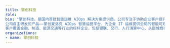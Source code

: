 ```yaml
---
title: 擎创科技
role: 
bio: "擎创科技，是国内首批智能运维 AIOps 解决方案提供商。公司专注于协助企业客户提升对运维数据的洞见能力，优化运维效率，充分体现科技运维对业务运营的影响力。 
公司自主研发的产品——擎创夏洛克 AIOps 智慧运营平台，为企业 IT 运维提供全局的智能可观测能力，整合告警、监控指标、日志等多维数据，在数据中台和 AI 算法服务的支撑下实现精准告警、故障关联、指标异常检测、日志聚类、根因定位等场景，助力企业数字化转型。并能通过运维数据治理和数据建模，实现个性化、场景化的可观测能力。
客户覆盖金融、制造、能源交通等行业的标杆企业，包括银联、交行、人行清算中心、头部城商行、省级农信社/农商行、头部证券、宝马、中国邮政等。 "
organizations:
- name: 擎创科技
---
```


